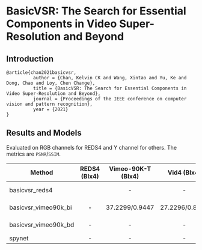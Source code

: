 # BasicVSR: The Search for Essential Components in Video Super-Resolution and Beyond

## Introduction

```
@article{chan2021basicvsr,
          author = {Chan, Kelvin CK and Wang, Xintao and Yu, Ke and Dong, Chao and Loy, Chen Change},
          title = {BasicVSR: The Search for Essential Components in Video Super-Resolution and Beyond},
          journal = {Proceedings of the IEEE conference on computer vision and pattern recognition},
          year = {2021}
}
```

## Results and Models

Evaluated on RGB channels for REDS4 and Y channel for others.
The metrics are `PSNR`/`SSIM`.

| Method               | REDS4 (BIx4) | Vimeo-90K-T (BIx4) |   Vid4 (BIx4)  |  UDM10 (BDx4)  | Vimeo-90K-T (BDx4) |   Vid4 (BDx4)  |   Download   |
|----------------------|:------------:|:------------------:|:--------------:|:--------------:|:------------------:|:--------------:|:------------:|
| basicvsr_reds4       |              |          -         |        -       |        -       |          -         |        -       | model \| log |
| basicvsr_vimeo90k_bi |       -      |   37.2299/0.9447   | 27.2296/0.8227 |        -       |          -         |        -       | model \| log |
| basicvsr_vimeo90k_bd |       -      |          -         |        -       | 39.8802/0.9683 |   37.5730/0.9495   | 27.9278/0.8537 | model \| log |
| spynet               |       -      |          -         |        -       |        -       |          -         |        -       |     model    |
